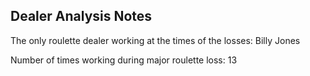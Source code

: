 **Dealer Analysis Notes**
---
The only roulette dealer working at the times of the losses: Billy Jones

Number of times working during major roulette loss: 13

